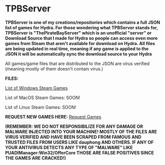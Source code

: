 # TPBServer
**TPBServer is one of my creations/repositories which contains a full JSON list of games for Hydra. For those wondering what TPBServer stands for, TPBServer is "ThePirateBayServer" which is an unofficial "server" or Download Source that I made for Hydra so people can access even more games from Steam that aren't available for download on Hydra. All files are being updated in real time, meaning if any game is applied to the JSON it will be automatically sync the download source to your Hydra**

All games/game files that are distributed to the JSON are virus verified (meaning mostly of them doesn't contain virus.)

**FILES:**

[List of Windows Steam Games](https://raw.githubusercontent.com/Xxxsusx/TPBServer/main/TPBServer.json)

List of MacOS Steam Games: SOON!

List of Linux Steam Games: SOON!

**REQUEST NEW GAMES HERE:**
[Request Games](https://forms.gle/HtpT325q3VVtFX4d6)

**(REMEMBER: WE DO NOT RESPONSIBILIZE FOR ANY DAMAGE OR MALWARE INJECTED INTO YOUR MACHINE! MOSTLY OF THE FILES ARE VIRUS VERIFIED AND HAVE BEEN SCRAPED FROM FAMOUS AND TRUSTED FILES FROM USERS LIKE dauphong AND OTHERS. IF ANY OF YOUR ANTIVIRUS DETECTS ANY TYPE OF "MALWARE" LIKE PUADlManager:Win32/OfferCore THOSE ARE FALSE POSITIVES SINCE THE GAMES ARE CRACKED!)**
